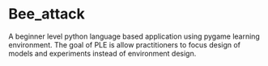 # Bee_attack
A beginner level python language based application using pygame learning environment. The goal of PLE is allow practitioners to focus design of models and experiments instead of environment design.
